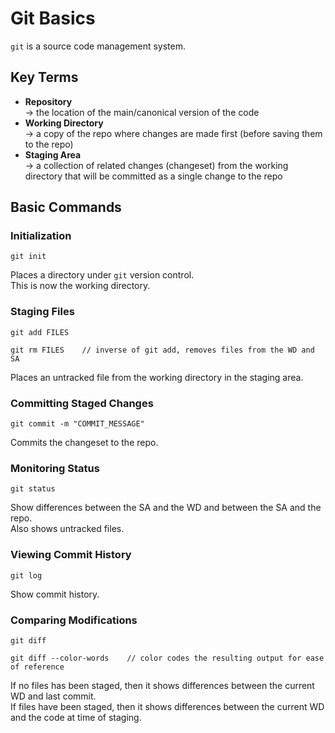 # Git Basics

`git` is a source code management system. 

## Key Terms
- **Repository** <br>
  → the location of the main/canonical version of the code <br>
- **Working Directory** <br>
  → a copy of the repo where changes are made first (before saving them to the repo) <br>
- **Staging Area** <br>
  → a collection of related changes (changeset) from the working directory that will be committed as a single change to the repo <br>

## Basic Commands

### Initialization
```git
git init

```
Places a directory under `git` version control. <br>
This is now the working directory.

### Staging Files
```git
git add FILES

git rm FILES    // inverse of git add, removes files from the WD and SA

```
Places an untracked file from the working directory in the staging area. 

### Committing Staged Changes
```git
git commit -m "COMMIT_MESSAGE"

```
Commits the changeset to the repo. 

### Monitoring Status
```git
git status

```
Show differences between the SA and the WD and between the SA and the repo. <br>
Also shows untracked files. 

### Viewing Commit History
```git
git log

```
Show commit history. 

### Comparing Modifications
```git
git diff

git diff --color-words    // color codes the resulting output for ease of reference

```
If no files has been staged, then it shows differences between the current WD and last commit. <br>
If files have been staged, then it shows differences between the current WD and the code at time of staging. 



